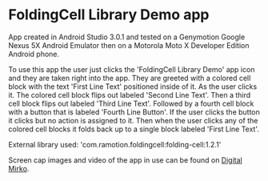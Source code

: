 # FoldingCell Library Demo app

App created in Android Studio 3.0.1 and tested on a Genymotion Google Nexus 5X Android Emulator then on a Motorola Moto X Developer Edition Android phone.

To use this app the user just clicks the 'FoldingCell Library Demo' app icon and they are taken right into the app. 
They are greeted with a colored cell block with the text 'First Line Text' positioned inside of it. 
As the user clicks it. The colored cell block flips out labeled 'Second Line Text'. 
Then a third cell block flips out labeled 'Third Line Text'. 
Followed by a fourth cell block with a button that is labeled 'Fourth Line Button'. 
If the user clicks the button it clicks but no action is assigned to it. 
Then when the user clicks any of the colored cell blocks it folds back up to a single block labeled 'First Line Text'.

External library used: 'com.ramotion.foldingcell:folding-cell:1.2.1'

Screen cap images and video of the app in use can be found on <a href="http://digitalmirko.com/javaApps.html">Digital Mirko</a>.
